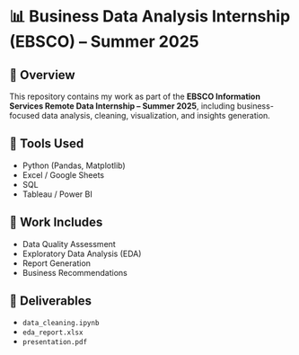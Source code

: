 # 📊 Business Data Analysis Internship (EBSCO) – Summer 2025

## 📝 Overview
This repository contains my work as part of the **EBSCO Information Services Remote Data Internship – Summer 2025**, including business-focused data analysis, cleaning, visualization, and insights generation.

## 🔧 Tools Used
- Python (Pandas, Matplotlib)
- Excel / Google Sheets
- SQL
- Tableau / Power BI

## 📂 Work Includes
- Data Quality Assessment
- Exploratory Data Analysis (EDA)
- Report Generation
- Business Recommendations

## 📄 Deliverables
- `data_cleaning.ipynb`
- `eda_report.xlsx`
- `presentation.pdf`
